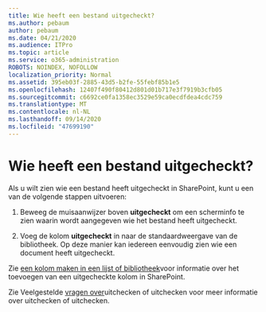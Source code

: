 ```yaml
---
title: Wie heeft een bestand uitgecheckt?
ms.author: pebaum
author: pebaum
ms.date: 04/21/2020
ms.audience: ITPro
ms.topic: article
ms.service: o365-administration
ROBOTS: NOINDEX, NOFOLLOW
localization_priority: Normal
ms.assetid: 395eb03f-2885-43d5-b2fe-55febf85b1e5
ms.openlocfilehash: 12407f490f80412d801d01b717e3f7919b3cfb05
ms.sourcegitcommit: c6692ce0fa1358ec3529e59ca0ecdfdea4cdc759
ms.translationtype: MT
ms.contentlocale: nl-NL
ms.lasthandoff: 09/14/2020
ms.locfileid: "47699190"
---
```

# <a name="who-has-a-file-checked-out"></a>Wie heeft een bestand uitgecheckt?

Als u wilt zien wie een bestand heeft uitgecheckt in SharePoint, kunt u een van de volgende stappen uitvoeren:
  
1. Beweeg de muisaanwijzer boven **uitgecheckt** om een scherminfo te zien waarin wordt aangegeven wie het bestand heeft uitgecheckt. 
    
2. Voeg de kolom **uitgecheckt** in naar de standaardweergave van de bibliotheek. Op deze manier kan iedereen eenvoudig zien wie een document heeft uitgecheckt. 
    
Zie [een kolom maken in een lijst of bibliotheek](https://go.microsoft.com/fwlink/?linkid=2019591)voor informatie over het toevoegen van een uitgecheckte kolom in SharePoint. 
  
Zie Veelgestelde [vragen over](https://go.microsoft.com/fwlink/?linkid=2018786)uitchecken of uitchecken voor meer informatie over uitchecken of uitchecken.
  

